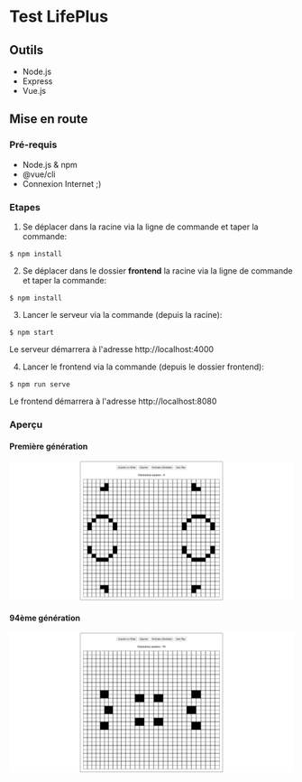 # Test LifePlus

## Outils
  - Node.js
  - Express
  - Vue.js

## Mise en route

### Pré-requis
- Node.js & npm
- @vue/cli
- Connexion Internet ;)


### Etapes 
1. Se déplacer dans la racine via la ligne de commande et taper la commande:

```shell
$ npm install
```

2. Se déplacer dans le dossier **frontend** la racine via la ligne de commande et taper la commande:

```shell
$ npm install
```
3. Lancer le serveur via la commande (depuis la racine):

```shell
$ npm start
```

Le serveur démarrera à l'adresse http://localhost:4000

4. Lancer le frontend via la commande (depuis le dossier frontend):

```shell
$ npm run serve
```

Le frontend démarrera à l'adresse http://localhost:8080

### Aperçu
#### Première génération

![alt text](./1.png "Logo Title Text 1")

#### 94ème génération

![alt text](./2.png "Logo Title Text 1")
